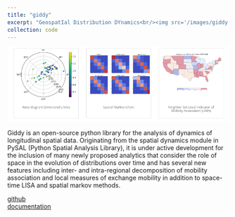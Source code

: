 ```yaml
---
title: "giddy"
excerpt: "GeospatIal Distribution DYnamics<br/><img src='/images/giddy.png'>"
collection: code
---
```


![giddy](/images/giddy.png)

Giddy is an open-source python library for the analysis of dynamics of longitudinal spatial data. Originating from the spatial dynamics module in PySAL (Python Spatial Analysis Library), it is under active development for the inclusion of many newly proposed analytics that consider the role of space in the evolution of distributions over time and has several new features including inter- and intra-regional decomposition of mobility association and local measures of exchange mobility in addition to space-time LISA and spatial markov methods.

[github](https://github.com/pysal/giddy)  
[documentation](https://giddy.readthedocs.org)  
